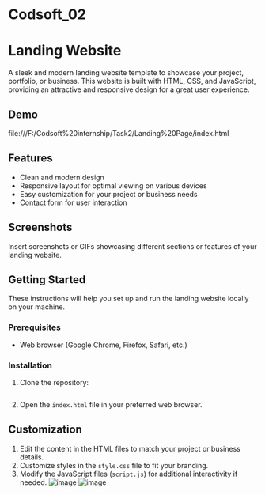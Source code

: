 # Codsoft_02
# Landing Website

A sleek and modern landing website template to showcase your project, portfolio, or business. This website is built with HTML, CSS, and JavaScript, providing an attractive and responsive design for a great user experience.

## Demo

file:///F:/Codsoft%20internship/Task2/Landing%20Page/index.html

## Features

- Clean and modern design
- Responsive layout for optimal viewing on various devices
- Easy customization for your project or business needs
- Contact form for user interaction

## Screenshots

Insert screenshots or GIFs showcasing different sections or features of your landing website.

## Getting Started

These instructions will help you set up and run the landing website locally on your machine.

### Prerequisites

- Web browser (Google Chrome, Firefox, Safari, etc.)

### Installation

1. Clone the repository:

    ```bash
   
    ```

2. Open the `index.html` file in your preferred web browser.

## Customization

1. Edit the content in the HTML files to match your project or business details.
2. Customize styles in the `style.css` file to fit your branding.
3. Modify the JavaScript files (`script.js`) for additional interactivity if needed.
![image](https://github.com/Khushbu-Pasi/Codsoft_02/assets/154493691/b579592c-9ae2-4f46-9cff-f1eeca72fd83)
![image](https://github.com/Khushbu-Pasi/Codsoft_02/assets/154493691/95eb5c8c-d1fc-413f-9306-7126631eb09f)






